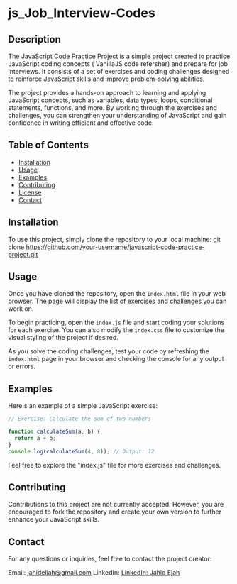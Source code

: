 # js_Job_Interview-Codes

## Description

The JavaScript Code Practice Project is a simple project created to practice JavaScript coding concepts ( VanillaJS code refersher) and prepare for job interviews. It consists of a set of exercises and coding challenges designed to reinforce JavaScript skills and improve problem-solving abilities.

The project provides a hands-on approach to learning and applying JavaScript concepts, such as variables, data types, loops, conditional statements, functions, and more. By working through the exercises and challenges, you can strengthen your understanding of JavaScript and gain confidence in writing efficient and effective code.

## Table of Contents

- [Installation](#installation)
- [Usage](#usage)
- [Examples](#examples)
- [Contributing](#contributing)
- [License](#license)
- [Contact](#contact)

## Installation

To use this project, simply clone the repository to your local machine: git clone https://github.com/your-username/javascript-code-practice-project.git

## Usage

Once you have cloned the repository, open the `index.html` file in your web browser. The page will display the list of exercises and challenges you can work on.

To begin practicing, open the `index.js` file and start coding your solutions for each exercise. You can also modify the `index.css` file to customize the visual styling of the project if desired.

As you solve the coding challenges, test your code by refreshing the `index.html` page in your browser and checking the console for any output or errors.

## Examples

Here's an example of a simple JavaScript exercise:

```javascript
// Exercise: Calculate the sum of two numbers

function calculateSum(a, b) {
  return a + b;
}
console.log(calculateSum(4, 8)); // Output: 12
```

Feel free to explore the "index.js" file for more exercises and challenges.

## Contributing

Contributions to this project are not currently accepted. However, you are encouraged to fork the repository and create your own version to further enhance your JavaScript skills.

## Contact

For any questions or inquiries, feel free to contact the project creator:

Email: jahideljah@gmail.com
LinkedIn: [LinkedIn: Jahid Ejah](https://www.linkedin.com/in/jahid-eljah-b46aa6253/)
